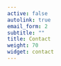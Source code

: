 ```yaml
---
active: false
autolink: true
email_form: 2
subtitle: ""
title: Contact
weight: 70
widget: contact
---
```


